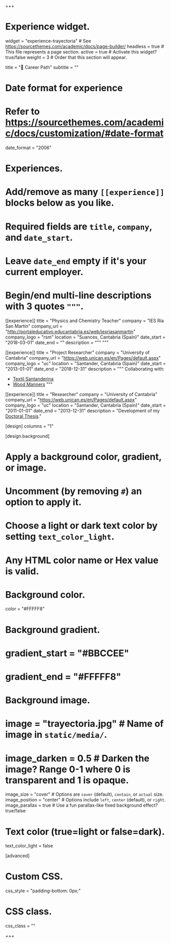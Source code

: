 +++
# Experience widget.
widget = "experience-trayectoria"  # See https://sourcethemes.com/academic/docs/page-builder/
headless = true  # This file represents a page section.
active = true  # Activate this widget? true/false
weight = 3  # Order that this section will appear.

title = "👣 Career Path"
subtitle = ""

# Date format for experience
#   Refer to https://sourcethemes.com/academic/docs/customization/#date-format
date_format = "2006"

# Experiences.
#   Add/remove as many `[[experience]]` blocks below as you like.
#   Required fields are `title`, `company`, and `date_start`.
#   Leave `date_end` empty if it's your current employer.
#   Begin/end multi-line descriptions with 3 quotes `"""`.
[[experience]]
  title = "Physics and Chemistry Teacher"
  company = "IES Ría San Martín"
  company_url = "http://portaleducativo.educantabria.es/web/iesriasanmartin"
  company_logo = "rsm"
  location = "Suances, Cantabria (Spain)"
  date_start = "2018-03-01"
  date_end = ""
  description = """
  """

[[experience]]
  title = "Project Researcher"
  company = "University of Cantabria"
  company_url = "https://web.unican.es/en/Pages/default.aspx"
  company_logo = "uc"
  location = "Santander, Cantabria (Spain)"
  date_start = "2013-01-01"
  date_end = "2018-12-31"
  description = """
  Collaborating with:
  
  * [Textil Santanderina](https://textilsantanderina.com)
  * [Wood Manners](https://gratoparquet.com/?locale=en)
  """
  
[[experience]]
  title = "Researcher"
  company = "University of Cantabria"
  company_url = "https://web.unican.es/en/Pages/default.aspx"
  company_logo = "uc"
  location = "Santander, Cantabria (Spain)"
  date_start = "2011-01-01"
  date_end = "2013-12-31"
  description = "Development of my [Doctoral Thesis](http://hdl.handle.net/10902/2782)."
  
[design]
  columns = "1"
  
[design.background]  
  # Apply a background color, gradient, or image.
  #   Uncomment (by removing `#`) an option to apply it.
  #   Choose a light or dark text color by setting `text_color_light`.
  #   Any HTML color name or Hex value is valid.

  # Background color.
  color = "#FFFFF8"
  
  # Background gradient.
  # gradient_start = "#BBCCEE"
  # gradient_end = "#FFFFF8"
  
  # Background image.
  # image = "trayectoria.jpg"  # Name of image in `static/media/`.
  # image_darken = 0.5  # Darken the image? Range 0-1 where 0 is transparent and 1 is opaque.
  image_size = "cover"  #  Options are `cover` (default), `contain`, or `actual` size.
  image_position = "center"  # Options include `left`, `center` (default), or `right`.
  image_parallax = true  # Use a fun parallax-like fixed background effect? true/false
  
  # Text color (true=light or false=dark).
  text_color_light = false  

[advanced]
 # Custom CSS. 
 css_style = "padding-bottom: 0px;"
 
 # CSS class.
 css_class = ""    

+++
